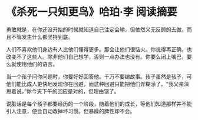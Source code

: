# 《杀死一只知更鸟》哈珀·李 阅读摘要

勇敢就是，在你还没开始的时候就知道自己注定会输，但依然义无反顾的去做，而且不管发生什么都坚持到底。

人们不喜欢他们身边有人比他们懂得更多。那会让他们很恼火。你说得再正确，也改变不了这些人。除非他们自己想学，否则一点办法也没有。你要么闭上嘴巴，要么就使用他们的语言。

当一个孩子问你问题时，你要好好回答他。千万不要编故事。孩子虽然是孩子，可他们能比成人更快地发现你在回避，而这种回避只能把他们弄糊涂了。“我父亲深思着说，”你今天下午的回应是对的，但理由错了。

说脏话是每个孩子都要经历的一个阶段，随着他们的成长，等他们知道那样并不能引人注意，便会自动改掉坏习惯。但暴躁的脾性却不会。
